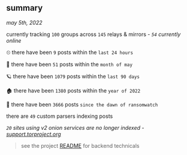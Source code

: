 
## summary
_may 5th, 2022_

currently tracking `100` groups across `145` relays & mirrors - _`54` currently online_

⏲ there have been `9` posts within the `last 24 hours`

🦈 there have been `51` posts within the `month of may`

🪐 there have been `1079` posts within the `last 90 days`

🏚 there have been `1380` posts within the `year of 2022`

🦕 there have been `3666` posts `since the dawn of ransomwatch`

there are `49` custom parsers indexing posts

_`20` sites using v2 onion services are no longer indexed - [support.torproject.org](https://support.torproject.org/onionservices/v2-deprecation/)_

> see the project [README](https://github.com/thetanz/ransomwatch#ransomwatch--) for backend technicals
